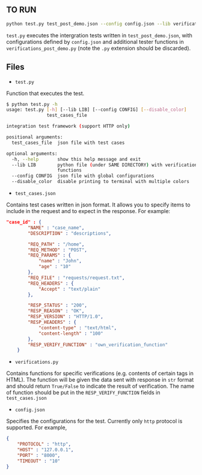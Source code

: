 ## TO RUN

```bash
python test.py test_post_demo.json --config config.json --lib verifications_post_demo
```

`test.py` executes the intergration tests written in `test_post_demo.json`, with configurations defined by `config.json` and additional tester functions in `verifications_post_demo.py` (note the `.py` extension should be discarded).

## Files

* `test.py`

Function that executes the test.

```bash
$ python test.py -h
usage: test.py [-h] [--lib LIB] [--config CONFIG] [--disable_color]
               test_cases_file

integration test framework (support HTTP only)

positional arguments:
  test_cases_file  json file with test cases

optional arguments:
  -h, --help       show this help message and exit
  --lib LIB        python file (under SAME DIRECTORY) with verification
                   functions
  --config CONFIG  json file with global configurations
  --disable_color  disable printing to terminal with multiple colors
```
* `test_cases.json`

Contains test cases written in json format. It allows you to specify items to include in the request and to expect in the response. For example:

```json
"case_id" : {
        "NAME" : "case_name",
        "DESCRIPTION" : "descriptions",

        "REQ_PATH" : "/home",
        "REQ_METHOD" : "POST",
        "REQ_PARAMS" : {
            "name" : "John",
            "age" : "10"        
        },
        "REQ_FILE" : "requests/request.txt",
        "REQ_HEADERS" : {
            "Accept" : "text/plain"
        },

        "RESP_STATUS" : "200",
        "RESP_REASON" : "OK",
        "RESP_VERSION" : "HTTP/1.0",
        "RESP_HEADERS" : {
            "content-type" : "text/html",
            "content-length" : "100"
        },
        "RESP_VERIFY_FUNCTION" : "own_verification_function"
    }
```

* `verifications.py`

Contains functions for specific verifications (e.g. contents of certain tags in HTML). The function will be given the data sent with response in `str` format and should return `True/False` to indicate the result of verification. The name of function should be put in the `RESP_VERIFY_FUNCTION` fields in `test_cases.json`

* `config.json`

Specifies the configurations for the test. Currently only `http` protocol is supported. For example,

```json
{
    "PROTOCOL" : "http",
    "HOST" : "127.0.0.1",
    "PORT" : "8000",
    "TIMEOUT" : "10"
}

```